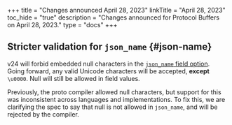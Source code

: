 +++
title = "Changes announced April 28, 2023"
linkTitle = "April 28, 2023"
toc_hide = "true"
description = "Changes announced for Protocol Buffers on April 28, 2023."
type = "docs"
+++

## Stricter validation for `json_name` {#json-name}

v24 will forbid embedded null characters in the
[`json_name` field option](/programming-guides/proto3/#json).
Going forward, any valid Unicode characters will be accepted, **except**
`\u0000`. Null will still be allowed in field values.

Previously, the proto compiler allowed null characters, but support for this was
inconsistent across languages and implementations. To fix this, we are
clarifying the spec to say that null is not allowed in `json_name`, and will be
rejected by the compiler.
